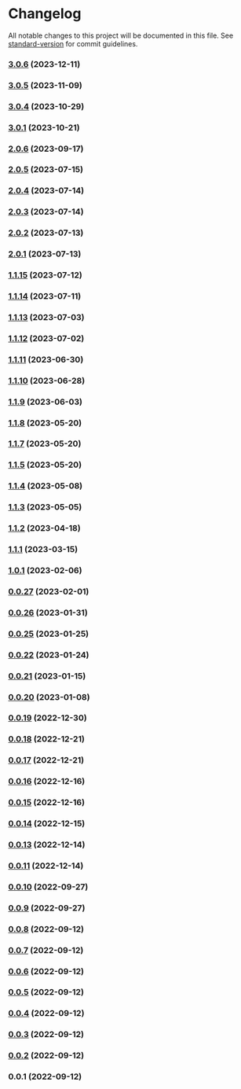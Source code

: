 # Changelog

All notable changes to this project will be documented in this file. See [standard-version](https://github.com/conventional-changelog/standard-version) for commit guidelines.

### [3.0.6](///compare/v3.0.5...v3.0.6) (2023-12-11)

### [3.0.5](///compare/v3.0.4...v3.0.5) (2023-11-09)

### [3.0.4](///compare/v3.0.1...v3.0.4) (2023-10-29)

### [3.0.1](///compare/v2.0.6...v3.0.1) (2023-10-21)

### [2.0.6](///compare/v2.0.5...v2.0.6) (2023-09-17)

### [2.0.5](///compare/v2.0.4...v2.0.5) (2023-07-15)

### [2.0.4](///compare/v2.0.3...v2.0.4) (2023-07-14)

### [2.0.3](///compare/v2.0.2...v2.0.3) (2023-07-14)

### [2.0.2](///compare/v1.1.15...v2.0.2) (2023-07-13)

### [2.0.1](///compare/v1.1.15...v2.0.1) (2023-07-13)

### [1.1.15](///compare/v1.1.14...v1.1.15) (2023-07-12)

### [1.1.14](///compare/v1.1.13...v1.1.14) (2023-07-11)

### [1.1.13](///compare/v1.1.12...v1.1.13) (2023-07-03)

### [1.1.12](///compare/v1.1.10...v1.1.12) (2023-07-02)

### [1.1.11](///compare/v1.1.10...v1.1.11) (2023-06-30)

### [1.1.10](///compare/v1.1.9...v1.1.10) (2023-06-28)

### [1.1.9](///compare/v1.1.4...v1.1.9) (2023-06-03)

### [1.1.8](///compare/v1.1.7...v1.1.8) (2023-05-20)

### [1.1.7](///compare/v1.1.4...v1.1.7) (2023-05-20)

### [1.1.5](///compare/v1.1.4...v1.1.5) (2023-05-20)

### [1.1.4](///compare/v1.1.3...v1.1.4) (2023-05-08)

### [1.1.3](///compare/v1.1.2...v1.1.3) (2023-05-05)

### [1.1.2](///compare/v1.1.1...v1.1.2) (2023-04-18)

### [1.1.1](///compare/v1.0.1...v1.1.1) (2023-03-15)

### [1.0.1](///compare/v0.0.27...v1.0.1) (2023-02-06)

### [0.0.27](///compare/v0.0.26...v0.0.27) (2023-02-01)

### [0.0.26](///compare/v0.0.25...v0.0.26) (2023-01-31)

### [0.0.25](///compare/v0.0.22...v0.0.25) (2023-01-25)

### [0.0.22](///compare/v0.0.21...v0.0.22) (2023-01-24)

### [0.0.21](///compare/v0.0.20...v0.0.21) (2023-01-15)

### [0.0.20](///compare/v0.0.19...v0.0.20) (2023-01-08)

### [0.0.19](///compare/v0.0.18...v0.0.19) (2022-12-30)

### [0.0.18](///compare/v0.0.17...v0.0.18) (2022-12-21)

### [0.0.17](///compare/v0.0.16...v0.0.17) (2022-12-21)

### [0.0.16](///compare/v0.0.15...v0.0.16) (2022-12-16)

### [0.0.15](///compare/v0.0.14...v0.0.15) (2022-12-16)

### [0.0.14](///compare/v0.0.13...v0.0.14) (2022-12-15)

### [0.0.13](///compare/v0.0.10...v0.0.13) (2022-12-14)

### [0.0.11](///compare/v0.0.10...v0.0.11) (2022-12-14)

### [0.0.10](///compare/v0.0.9...v0.0.10) (2022-09-27)

### [0.0.9](///compare/v0.0.8...v0.0.9) (2022-09-27)

### [0.0.8](///compare/v0.0.7...v0.0.8) (2022-09-12)

### [0.0.7](///compare/v0.0.6...v0.0.7) (2022-09-12)

### [0.0.6](///compare/v0.0.5...v0.0.6) (2022-09-12)

### [0.0.5](///compare/v0.0.4...v0.0.5) (2022-09-12)

### [0.0.4](///compare/v0.0.3...v0.0.4) (2022-09-12)

### [0.0.3](///compare/v0.0.2...v0.0.3) (2022-09-12)

### [0.0.2](///compare/v0.0.1...v0.0.2) (2022-09-12)

### 0.0.1 (2022-09-12)
